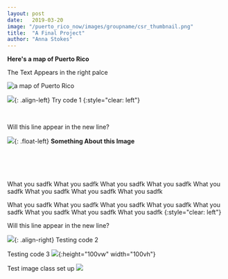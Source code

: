 ```yaml
---
layout: post
date:   2019-03-20
image: "/puerto_rico_now/images/groupname/csr_thumbnail.png"
title:  "A Final Project"
author: "Anna Stokes"
---
```

**Here's a map of Puerto Rico**


The Text Appears in the right palce

 ![a map of Puerto Rico](/puerto_rico_now/images/txu-pclmaps-topo-pr-san_juan-1940.jpg#full)
 



![](/puerto_rico_now/images/txu-pclmaps-topo-pr-san_juan-1940.jpg){: .align-left} Try code 1
{:style="clear: left"}

<br>

Will this line appear in the new line?
<br>

![](/puerto_rico_now/images/txu-pclmaps-topo-pr-san_juan-1940.jpg){: .float-left}
**Something About this Image**

<br/><br/>
<br/><br/>
What you sadfk What you sadfk What you sadfk What you sadfk What you sadfk What you sadfk What you sadfk What you sadfk 

What you sadfk What you sadfk What you sadfk What you sadfk What you sadfk What you sadfk What you sadfk What you sadfk 
{:style="clear: left"}

Will this line appear in the new line?


![](/puerto_rico_now/images/txu-pclmaps-topo-pr-san_juan-1940.jpg){: .align-right}
Testing code 2


Testing code 3
![](/puerto_rico_now/images/txu-pclmaps-topo-pr-san_juan-1940.jpg){:height="100vw" width="100vh"}


Test image class set up
![](/puerto_rico_now/images/txu-pclmaps-topo-pr-san_juan-1940.jpg?classes=float-left)







